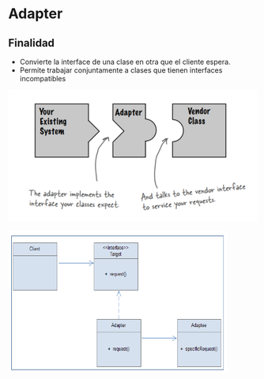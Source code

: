 # Adapter

## Finalidad

* Convierte la interface de una clase en otra que el cliente espera.
* Permite trabajar conjuntamente a clases que tienen interfaces incompatibles


![Adapter pattern](pattern.png)

![Adapter pattern](pattern2.png)
